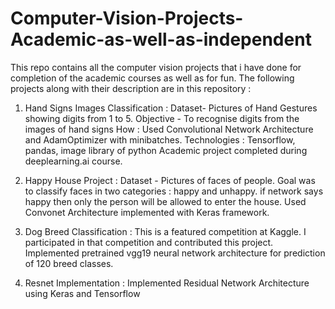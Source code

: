 # Computer-Vision-Projects-Academic-as-well-as-independent
This repo contains all the computer vision projects that i have done for completion of the academic courses as well as for fun. 
The following projects along with their description are in this repository :

1. Hand Signs Images Classification : Dataset- Pictures of Hand Gestures showing digits from 1 to 5. Objective - To recognise digits from the images of hand signs
How : Used Convolutional Network Architecture and AdamOptimizer with minibatches. Technologies : Tensorflow, pandas, image library of python
Academic project completed during deeplearning.ai course. 

2. Happy House Project : Dataset - Pictures of faces of people. Goal was to classify faces in two categories : happy and unhappy. if network says happy then only the person will
be allowed to enter the house. Used Convonet Architecture implemented with Keras framework.

3. Dog Breed Classification : This is a featured competition at Kaggle. I participated in that competition and contributed this project. Implemented pretrained vgg19 neural network architecture for prediction of 120 breed classes. 

4. Resnet Implementation : Implemented Residual Network Architecture using Keras and Tensorflow 


